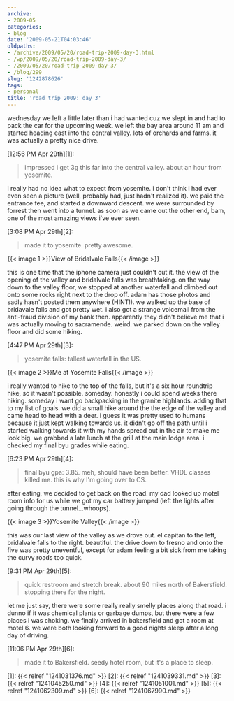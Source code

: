 ```yaml
---
archive:
- 2009-05
categories:
- blog
date: '2009-05-21T04:03:46'
oldpaths:
- /archive/2009/05/20/road-trip-2009-day-3.html
- /wp/2009/05/20/road-trip-2009-day-3/
- /2009/05/20/road-trip-2009-day-3/
- /blog/299
slug: '1242878626'
tags:
- personal
title: 'road trip 2009: day 3'
---
```


wednesday we left a little later than i had wanted cuz we slept in and had
to pack the car for the upcoming week. we left the bay area around 11 am
and started heading east into the central valley. lots of orchards and
farms. it was actually a pretty nice drive.

[12:56 PM Apr 29th][1]:

> impressed i get 3g this far into the central valley. about an hour from
> yosemite.
  
i really had no idea what to expect from yosemite. i don't think i had
ever even seen a picture (well, probably had, just hadn't realized it). we
paid the entrance fee, and started a downward descent. we were surrounded
by forrest then went into a tunnel. as soon as we came out the other end,
bam, one of the most amazing views i've ever seen.

[3:08 PM Apr 29th][2]:

> made it to yosemite. pretty awesome.
 
{{< image 1 >}}View of Bridalvale Falls{{< /image >}}

this is one time that the iphone camera just couldn't cut it. the view of
the opening of the valley and bridalvale falls was breathtaking. on the
way down to the valley floor, we stopped at another waterfall and climbed
out onto some rocks right next to the drop off. adam has those photos and
sadly hasn't posted them anywhere (HINT!). we walked up the base of
bridavale falls and got pretty wet. i also got a strange voicemail from
the anti-fraud division of my bank then. apparently they didn't believe me
that i was actually moving to sacramende. weird. we parked down on the
valley floor and did some hiking.

[4:47 PM Apr 29th][3]:

> yosemite falls: tallest waterfall in the US.
 
{{< image 2 >}}Me at Yosemite Falls{{< /image >}}

i really wanted to hike to the top of the falls, but it's a six hour
roundtrip hike, so it wasn't possible. someday. honestly i could spend
weeks there hiking. someday i want go backpacking in the granite
highlands. adding that to my list of goals. we did a small hike around the
the edge of the valley and came head to head with a deer. i guess it was
pretty used to humans because it just kept walking towards us. it didn't
go off the path until i started walking towards it with my hands spread
out in the air to make me look big. we grabbed a late lunch at the grill
at the main lodge area. i checked my final byu grades while eating.

[6:23 PM Apr 29th][4]:

> final byu gpa: 3.85. meh, should have been better. VHDL classes killed
> me. this is why I'm going over to CS.

after eating, we decided to get back on the road. my dad looked up motel
room info for us while we got my car battery jumped (left the lights after
going through the tunnel...whoops).

{{< image 3 >}}Yosemite Valley{{< /image >}}

this was our last view of the valley as we drove out. el capitan to the
left, bridalvale falls to the right. beautiful. the drive down to fresno
and onto the five was pretty uneventful, except for adam feeling a bit
sick from me taking the curvy roads too quick.

[9:31 PM Apr 29th][5]:

> quick restroom and stretch break. about 90 miles north of Bakersfield.
> stopping there for the night.
 
let me just say, there were some really really smelly places along that
road. i dunno if it was chemical plants or garbage dumps, but there were
a few places i was choking. we finally arrived in bakersfield and got
a room at motel 6. we were both looking forward to a good nights sleep
after a long day of driving.

[11:06 PM Apr 29th][6]:

> made it to Bakersfield. seedy hotel room, but it's a place to sleep.
 
[1]: {{< relref "1241031376.md" >}}
[2]: {{< relref "1241039331.md" >}}
[3]: {{< relref "1241045250.md" >}}
[4]: {{< relref "1241051001.md" >}}
[5]: {{< relref "1241062309.md" >}}
[6]: {{< relref "1241067990.md" >}}


